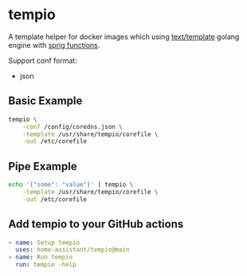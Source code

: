 # tempio
A template helper for docker images which using [text/template](https://golang.org/pkg/text/template/) golang engine with [sprig functions](http://masterminds.github.io/sprig/).

Support conf format:

- json

## Basic Example

```bash
tempio \
    -conf /config/coredns.json \
    -template /usr/share/tempio/corefile \
    -out /etc/corefile
```

## Pipe Example

```bash
echo '{"some": "value"}' | tempio \
    -template /usr/share/tempio/corefile \
    -out /etc/corefile
```

## Add tempio to your GitHub actions

```yaml
- name: Setup tempio
  uses: home-assistant/tempio@main
- name: Run tempio
  run: tempio -help
```
